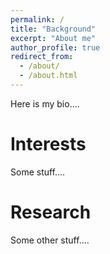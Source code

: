 ```yaml
---
permalink: /
title: "Background"
excerpt: "About me"
author_profile: true
redirect_from: 
  - /about/
  - /about.html
---
```


Here is my bio....

Interests
======
Some stuff....

Research
======
Some other stuff....
